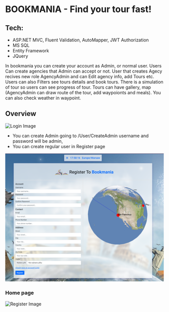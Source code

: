 # BOOKMANIA - Find your tour fast!

## Tech:
- ASP.NET MVC, Fluent Validation, AutoMapper, JWT Authorization
- MS SQL
- Entity Framework
- JQuery

In bookmania you can create your account as Admin, or normal user. Users Can create agencies that Admin can accept or not. User that creates Agecy recives new role AgencyAdmin and can Edit agency info, add Tours etc. Users can also Filters see tours details and book tours. There is a simulation of tour so users can see progress of tour. Tours can have gallery, map (AgencyAdmin can draw route of the tour, add waypoionts and meals). You can also check weather in waypoint.

## Overview

![Login Image](./readme/login.png)
- You can create Admin going to /User/CreateAdmin username and password will be admin, 
- You can create regular user in Register page

![Register Image](./readme/register.png)

### Home page
![Register Image](./readme/home.png)